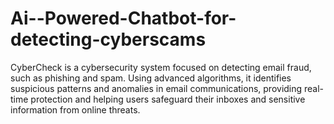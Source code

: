 # Ai--Powered-Chatbot-for-detecting-cyberscams
CyberCheck is a cybersecurity system focused on detecting email fraud, such as phishing and spam. Using advanced algorithms, it identifies suspicious patterns and anomalies in email communications, providing real-time protection and helping users safeguard their inboxes and sensitive information from online threats.

